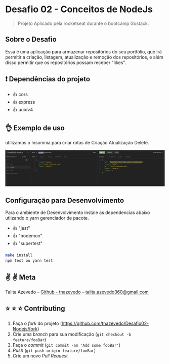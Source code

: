 # Desafio 02 - Conceitos de NodeJs

> Projeto Aplicado pela rocketseat durante o bootcamp Gostack.

## Sobre o Desafio

Essa é uma aplicação para armazenar repositórios do seu portfólio, que irá permitir a criação, listagem, atualização e remoção dos repositórios, e além disso permitir que os repositórios possam receber "likes".

## :exclamation: Dependências do projeto

- :thumbsup: cors
- :thumbsup: express
- :thumbsup: uuidv4

## :ok_hand: Exemplo de uso

utilizamos o Insomnia para criar rotas  de Criação Atualização Delete.

![Exemplo.gif](./assets/Exemplo.gif)

## Configuração para Desenvolvimento

Para o ambiente de Desenvolvimento instale as dependencias abaixo utlizando o yarn gerenciador de pacote.

- :thumbsup: "jest"
- :thumbsup: "nodemon"
- :thumbsup: "supertest"

```sh
make install
npm test ou yarn test
```

## :v: :v: Meta

Talita Azevedo – [Github - tnazevedo](https://github.com/tnazevedo/) – talita.azevedo360@gmail.com

## :star: :star: :star: Contributing

1. Faça o _fork_ do projeto (<https://github.com/tnazevedo/Desafio02-Nodejs/fork>)
2. Crie uma _branch_ para sua modificação (`git checkout -b feature/fooBar`)
3. Faça o _commit_ (`git commit -am 'Add some fooBar'`)
4. _Push_ (`git push origin feature/fooBar`)
5. Crie um novo _Pull Request_
